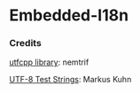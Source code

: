 # Embedded-I18n

### Credits
[utfcpp library](https://github.com/nemtrif/utfcpp): nemtrif

[UTF-8 Test Strings](http://www.cl.cam.ac.uk/~mgk25/): Markus Kuhn